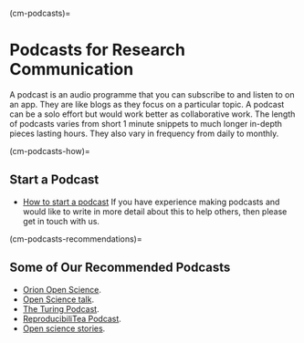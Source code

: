 (cm-podcasts)=
# Podcasts for Research Communication

A podcast is an audio programme that you can subscribe to and listen to on an app.
They are like blogs as they focus on a particular topic.
A podcast can be a solo effort but would work better as collaborative work.
The length of podcasts varies from short 1 minute snippets to much longer in-depth pieces lasting hours.
They also vary in frequency from daily to monthly.

(cm-podcasts-how)=
## Start a Podcast

* [How to start a podcast](https://www.podcastinsights.com/start-a-podcast/?gclid=CjwKCAiA9vOABhBfEiwATCi7GNV7zJl0tHaVkW-7DCjVdAwGa4q0vbaXB44xsSBHp7YBO8K6pH0syBoCVtUQAvD_BwE)
If you have experience making podcasts and would like to write in more detail about this to help others, then please get in touch with us.

(cm-podcasts-recommendations)=
## Some of Our Recommended Podcasts

* [Orion Open Science](https://www.orion-openscience.eu/publications/training-materials/201902/podcasts).
* [Open Science talk](https://soundcloud.com/opensciencetalk).
* [The Turing Podcast](https://www.turing.ac.uk/news/turing-podcast).
* [ReproducibiliTea Podcast](https://soundcloud.com/reproducibilitea).
* [Open science stories](https://podcasts.apple.com/gb/podcast/open-science-stories/id1547403532).
